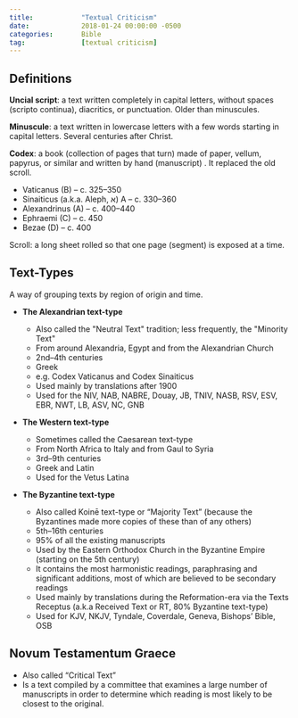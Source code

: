 ```yaml
---
title:            "Textual Criticism"
date:             2018-01-24 00:00:00 -0500
categories:       Bible
tag:              [textual criticism]
---
```


## Definitions

**Uncial script**: a text written completely in capital letters, without spaces (scripto continua), diacritics, or punctuation. Older than minuscules.

**Minuscule**: a text written in lowercase letters with a few words starting in capital letters. Several centuries after Christ.

**Codex**: a book (collection of pages that turn) made of paper, vellum, papyrus, or similar and written by hand (manuscript) . It replaced the old scroll.
* Vaticanus (B) – c. 325–350
* Sinaiticus (a.k.a. Aleph, א) A – c. 330–360
* Alexandrinus (A) – c. 400–440
* Ephraemi (C) – c. 450
* Bezae (D) – c. 400

Scroll: a long sheet rolled so that one page (segment) is exposed at a time.


## Text-Types

A way of grouping texts by region of origin and time.

* **The Alexandrian text-type**
  * Also called the "Neutral Text" tradition; less frequently, the "Minority Text"
  * From around Alexandria, Egypt and from the Alexandrian Church
  * 2nd–4th centuries
  * Greek
  * e.g. Codex Vaticanus and Codex Sinaiticus
  * Used mainly by translations after 1900
  * Used for the NIV, NAB, NABRE, Douay, JB, TNIV, NASB, RSV, ESV, EBR, NWT, LB, ASV, NC, GNB

* **The Western text-type**
  * Sometimes called the Caesarean text-type
  * From North Africa to Italy and from Gaul to Syria
  * 3rd–9th centuries
  * Greek and Latin
  * Used for the Vetus Latina

* **The Byzantine text-type**
  * Also called Koinē text-type or “Majority Text” (because the Byzantines made more copies of these than of any others)
  * 5th–16th centuries
  * 95% of all the existing manuscripts
  * Used by the Eastern Orthodox Church in the Byzantine Empire (starting on the 5th century)
  * It contains the most harmonistic readings, paraphrasing and significant additions, most of which are believed to be secondary readings
  * Used mainly by translations during the Reformation-era via the Texts Receptus (a.k.a Received Text or RT, 80% Byzantine text-type)
  * Used for KJV, NKJV, Tyndale, Coverdale, Geneva, Bishops’ Bible, OSB


## Novum Testamentum Graece

* Also called “Critical Text”
* Is a text compiled by a committee that examines a large number of manuscripts in order to determine which reading is most likely to be closest to the original.
